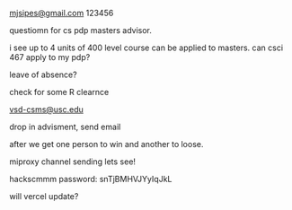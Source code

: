 mjsipes@gmail.com
123456

questiomn for cs pdp masters advisor. 

i see up to 4 units of 400 level course can be applied to masters. can csci 467 apply to my pdp?

leave of absence?

check for some R clearnce

vsd-csms@usc.edu

drop in advisment, send email

after we get one person to win and another to loose.

miproxy channel sending lets see!



hackscmmm password: snTjBMHVJYyIqJkL

will vercel update?